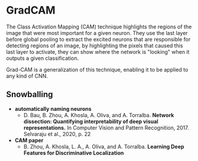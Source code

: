 # GradCAM

The Class Activation Mapping (CAM) technique highlights the regions of the image that were most important for a given neuron. They use the last layer before global pooling to extract the excited neurons that are responsible for detecting regions of an image, by highlighting the pixels that caused this last layer to activate, they can show where the network is "looking" when it outputs a given classification.

Grad-CAM is a generalization of this technique, enabling it to be applied to any kind of CNN.

## Snowballing

-  **automatically naming neurons**
	- D. Bau, B. Zhou, A. Khosla, A. Oliva, and A. Torralba. **Network dissection: Quantifying interpretability of deep visual representations.** In Computer Vision and Pattern Recognition, 2017. Selvaraju et al., 2020, p. 22
- **CAM paper**
	- B. Zhou, A. Khosla, L. A., A. Oliva, and A. Torralba. **Learning Deep Features for Discriminative Localization**
